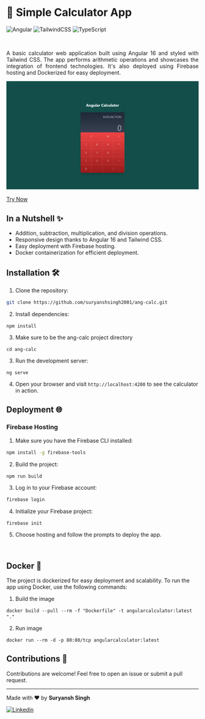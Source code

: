 # 🧮 Simple Calculator App
![Angular](https://img.shields.io/badge/angular-%23DD0031.svg?style=for-the-badge&logo=angular&logoColor=white)  ![TailwindCSS](https://img.shields.io/badge/tailwindcss-%2338B2AC.svg?style=for-the-badge&logo=tailwind-css&logoColor=white) ![TypeScript](https://img.shields.io/badge/typescript-%23007ACC.svg?style=for-the-badge&logo=typescript&logoColor=white)

<br>
<p align = 'justify'>
A basic calculator web application built using Angular 16 and styled with Tailwind CSS. The app performs arithmetic operations and showcases the integration of frontend technologies. It's also deployed using Firebase hosting and Dockerized for easy deployment.
</p>

![Calculator Preview](https://github.com/suryanshsingh2001/Angular-Calculator/blob/main/src/screenshots/Screenshot%20(94).png?raw=true)

[Try Now](https://angular-calculator-2cc80.web.app/) 

## In a Nutshell ✨

- Addition, subtraction, multiplication, and division operations.
- Responsive design thanks to Angular 16 and Tailwind CSS.
- Easy deployment with Firebase hosting.
- Docker containerization for efficient deployment.

## Installation  🛠️

1. Clone the repository:

 ```bash
 git clone https://github.com/suryanshsingh2001/ang-calc.git
 ```

2. Install dependencies:
```
npm install
```

3. Make sure to be the ang-calc project directory

```
cd ang-calc
```

3. Run the development server:
```
ng serve
```

4. Open your browser and visit ```http://localhost:4200``` to see the calculator in action.

## Deployment 🌐
### Firebase Hosting
1. Make sure you have the Firebase CLI installed:

```bash
npm install -g firebase-tools
```

2. Build the project:

```bash
npm run build
```

3. Log in to your Firebase account:

```bash
firebase login
```
4. Initialize your Firebase project:

```
firebase init
```
5. Choose hosting and follow the prompts to deploy the app. 

<br>

## Docker 🐳
The project is dockerized for easy deployment and scalability. To run the app using Docker, use the following commands:

1. Build the image 
```
docker build --pull --rm -f "Dockerfile" -t angularcalculator:latest "."
```
2. Run image
```
docker run --rm -d -p 80:80/tcp angularcalculator:latest 
```

## Contributions 🤝

Contributions are welcome! Feel free to open an issue or submit a pull request.




---

Made with ❤️ by **Suryansh Singh**

[![Linkedin](https://img.shields.io/badge/LinkedIn-Profile-blue)](https://www.linkedin.com/in/suryansh-singh-473187235) 

 





